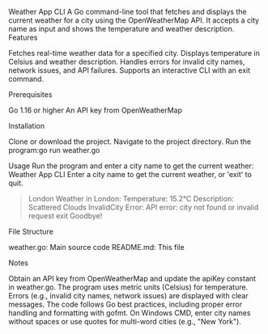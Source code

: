 Weather App CLI
A Go command-line tool that fetches and displays the current weather for a city using the OpenWeatherMap API. It accepts a city name as input and shows the temperature and weather description.
Features

Fetches real-time weather data for a specified city.
Displays temperature in Celsius and weather description.
Handles errors for invalid city names, network issues, and API failures.
Supports an interactive CLI with an exit command.

Prerequisites

Go 1.16 or higher
An API key from OpenWeatherMap




Installation

Clone or download the project.
Navigate to the project directory.
Run the program:go run weather.go



Usage
Run the program and enter a city name to get the current weather:
Weather App CLI
Enter a city name to get the current weather, or 'exit' to quit.
> London
Weather in London:
Temperature: 15.2°C
Description: Scattered Clouds
> InvalidCity
Error: API error: city not found or invalid request
> exit
Goodbye!

File Structure

weather.go: Main source code
README.md: This file

Notes

Obtain an API key from OpenWeatherMap and update the apiKey constant in weather.go.
The program uses metric units (Celsius) for temperature.
Errors (e.g., invalid city names, network issues) are displayed with clear messages.
The code follows Go best practices, including proper error handling and formatting with gofmt.
On Windows CMD, enter city names without spaces or use quotes for multi-word cities (e.g., "New York").

